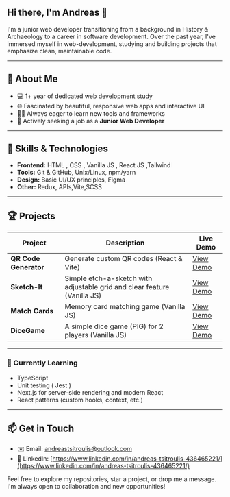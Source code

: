 ## Hi there, I'm Andreas 👋

I'm a junior web developer transitioning from a background in History & Archaeology to a career in software development. Over the past year, I've immersed myself in web-development, studying and building projects that emphasize clean, maintainable code.

---

## 🚀 About Me


- 💻 1+ year of dedicated web development study
- 🌐 Fascinated by beautiful, responsive web apps and interactive UI
- 🧑‍💻 Always eager to learn new tools and frameworks
- 🚀 Actively seeking a job as a **Junior Web Developer**


---

## 🔧 Skills & Technologies

* **Frontend:** HTML , CSS , Vanilla JS , React JS ,Tailwind 
* **Tools:** Git & GitHub, Unix/Linux, npm/yarn 
* **Design:** Basic UI/UX principles, Figma
* **Other:** Redux, APIs,Vite,SCSS

---

## 🏆 Projects

| Project               | Description                                                                            | Live Demo                                                |
| --------------------- | -------------------------------------------------------------------------------------- | -------------------------------------------------------- |
| **QR Code Generator** | Generate custom QR codes (React & Vite)                                                | [View Demo](https://andrtsit.github.io/QR-Code-Generator/)|
| **Sketch-It**         | Simple etch-a-sketch with adjustable grid and clear feature (Vanilla JS)               | [View Demo](https://andrtsit.github.io/Sketch-It/)       |
| **Match Cards**       | Memory card matching game  (Vanilla JS)                                                | [View Demo](https://andrtsit.github.io/Match-cards/)     |
| **DiceGame**          | A simple dice game (PIG) for 2 players (Vanilla JS)                                    | [View Demo](https://andrtsit.github.io/DiceGame/)        |

---

### 🌱 Currently Learning

- TypeScript
- Unit testing ( Jest ) 
- Next.js for server-side rendering and modern React
- React patterns (custom hooks, context, etc.)

---


## 📫 Get in Touch

* ✉️  Email: [andreastsitroulis@outlook.com](mailto:andreastsitroulis@outlook.com)
* 🔗  LinkedIn: [https://www.linkedin.com/in/andreas-tsitroulis-436465221/](https://www.linkedin.com/in/andreas-tsitroulis-436465221/)


Feel free to explore my repositories, star a project, or drop me a message. I'm always open to collaboration and new opportunities!
